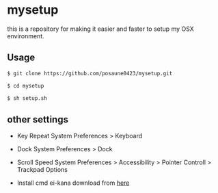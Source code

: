 # mysetup
this is a repository for making it easier and faster to setup my OSX environment.

## Usage

```bash
$ git clone https://github.com/posaune0423/mysetup.git

$ cd mysetup

$ sh setup.sh
```

## other settings

- Key Repeat
System Preferences > Keyboard

- Dock
System Preferences > Dock

- Scroll Speed
System Preferences > Accessibility > Pointer Controll > Trackpad Options

- Install cmd ei-kana
download from [here](https://ei-kana.appspot.com/)
